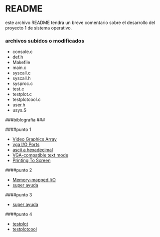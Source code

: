 # README #

este archivo README tendra un breve comentario sobre el desarrollo del proyecto 1 de sistema operativo.

###

### archivos subidos o modificados ###

* console.c
* def.h
* Makefile
* main.c
* syscall.c
* syscall.h
* sysproc.c
* test.c
* testplot.c
* testplotcool.c
* user.h
* usys.S

###biblografia ###

####punto 1

* [Video Graphics Array](https://en.wikipedia.org/wiki/Video_Graphics_Array) 
* [vga I/O Ports](http://www.techhelpmanual.com/900-video_graphics_array_i_o_ports.html)
* [ascii a hexadecimal](https://en.wikipedia.org/wiki/ASCII)
* [VGA-compatible text mode](https://en.wikipedia.org/wiki/VGA-compatible_text_mode)
* [Printing To Screen](https://wiki.osdev.org/Printing_To_Screen)
          
####punto 2
* [Memory-mapped I/O](https://en.wikipedia.org/wiki/Memory-mapped_I/O)
* [super ayuda](https://files.osdev.org/mirrors/geezer/osd/graphics/modes.c)
          
####punto 3 
* [super ayuda](https://files.osdev.org/mirrors/geezer/osd/graphics/modes.c)

####punto 4 
* [testplot](http://www.famaf.proed.unc.edu.ar/pluginfile.php/42018/mod_resource/content/3/testplot.c)
* [testplotcool](http://www.famaf.proed.unc.edu.ar/pluginfile.php/42019/mod_resource/content/1/testplotcool.c)
          

